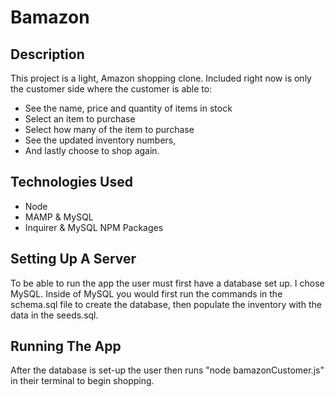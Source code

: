 # Bamazon

## Description

This project is a light, Amazon shopping clone. Included right now is only the customer side where the customer is able to:

- See the name, price and quantity of items in stock
- Select an item to purchase
- Select how many of the item to purchase
- See the updated inventory numbers,
- And lastly choose to shop again.

## Technologies Used

- Node
- MAMP & MySQL
- Inquirer & MySQL NPM Packages

## Setting Up A Server

To be able to run the app the user must first have a database set up. I chose MySQL. Inside of MySQL you would first run the commands in the schema.sql file to create the database, then populate the inventory with the data in the seeds.sql.

## Running The App

After the database is set-up the user then runs "node bamazonCustomer.js" in their terminal to begin shopping.

